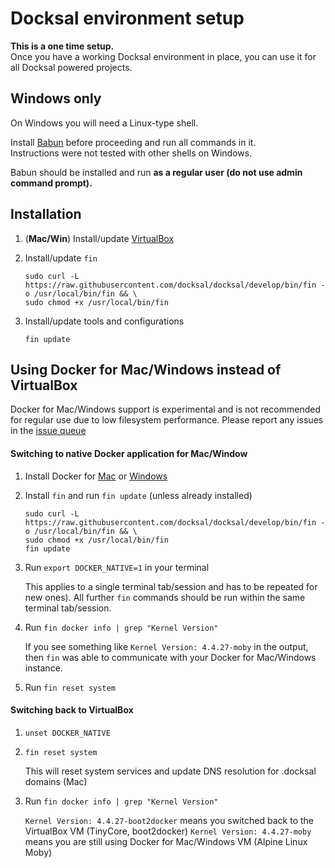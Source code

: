 # Docksal environment setup

**This is a one time setup.**  
Once you have a working Docksal environment in place, you can use it for all Docksal powered projects.

## Windows only

On Windows you will need a Linux-type shell.

Install [Babun](http://babun.github.io/) before proceeding and run all commands in it.  
Instructions were not tested with other shells on Windows.

Babun should be installed and run **as a regular user (do not use admin command prompt).**

## Installation

1. (**Mac/Win**) Install/update [VirtualBox](https://www.virtualbox.org)
2. Install/update `fin`

    ```
    sudo curl -L https://raw.githubusercontent.com/docksal/docksal/develop/bin/fin -o /usr/local/bin/fin && \
    sudo chmod +x /usr/local/bin/fin
    ```

3. Install/update tools and configurations

    ```
    fin update
    ```


## Using Docker for Mac/Windows instead of VirtualBox

Docker for Mac/Windows support is experimental and is not recommended for regular use due to low filesystem performance. Please report any issues in the [issue queue](https://github.com/docksal/docksal/issues)

#### Switching to native Docker application for Mac/Window

1. Install Docker for [Mac](https://docs.docker.com/docker-for-mac) or [Windows](https://docs.docker.com/docker-for-windows)  
2. Install `fin` and run `fin update` (unless already installed)

    ```
    sudo curl -L https://raw.githubusercontent.com/docksal/docksal/develop/bin/fin -o /usr/local/bin/fin && \
    sudo chmod +x /usr/local/bin/fin
    fin update
    ```

3. Run `export DOCKER_NATIVE=1` in your terminal

    This applies to a single terminal tab/session and has to be repeated for new ones).
    All further `fin` commands should be run within the same terminal tab/session. 

4. Run `fin docker info | grep "Kernel Version"`

    If you see something like `Kernel Version: 4.4.27-moby` in the output, 
    then `fin` was able to communicate with your Docker for Mac/Windows instance.

5. Run `fin reset system` 

#### Switching back to VirtualBox

1. `unset DOCKER_NATIVE`
2. `fin reset system`

    This will reset system services and update DNS resolution for .docksal domains (Mac)

3. Run `fin docker info | grep "Kernel Version"`

    `Kernel Version: 4.4.27-boot2docker` means you switched back to the VirtualBox VM (TinyCore, boot2docker)
    `Kernel Version: 4.4.27-moby` means you are still using Docker for Mac/Windows VM (Alpine Linux Moby)
